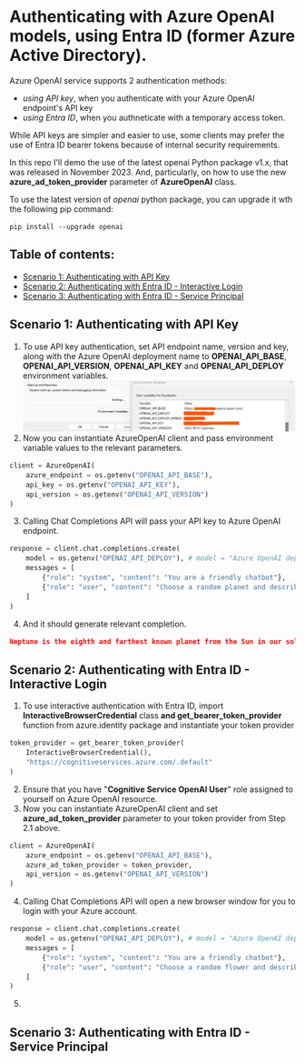 # Authenticating with Azure OpenAI models, using Entra ID (former Azure Active Directory).

Azure OpenAI service supports 2 authentication methods:
- _using API key_, when you authenticate with your Azure OpenAI endpoint's API key
- _using Entra ID_, when you authneticate with a temporary access token.

While API keys are simpler and easier to use, some clients may prefer the use of Entra ID bearer tokens because of internal security requirements.

In this repo I'll demo the use of the latest openai Python package v1.x, that was released in November 2023. And, particularly, on how to use the new **azure_ad_token_provider** parameter of **AzureOpenAI** class.

To use the latest version of *openai* python package, you can upgrade it wth the following pip command:
```
pip install --upgrade openai
```

## Table of contents:
- [Scenario 1: Authenticating with API Key](https://github.com/LazaUK/AOAI-EntraIDAuth-SDKv1/tree/main#scenario-1-authenticating-with-api-key)
- [Scenario 2: Authenticating with Entra ID - Interactive Login]()
- [Scenario 3: Authenticating with Entra ID - Service Principal]()

## Scenario 1: Authenticating with API Key
1. To use API key authentication, set API endpoint name, version and key, along with the Azure OpenAI deployment name to **OPENAI_API_BASE**, **OPENAI_API_VERSION**, **OPENAI_API_KEY** and **OPENAI_API_DEPLOY** environment variables.
![screenshot_1.1_environment](images/api_1_environment.png)
2. Now you can instantiate AzureOpenAI client and pass environment variable values to the relevant parameters.
``` Python
client = AzureOpenAI(
    azure_endpoint = os.getenv("OPENAI_API_BASE"),
    api_key = os.getenv("OPENAI_API_KEY"),
    api_version = os.getenv("OPENAI_API_VERSION")
)
```
3. Calling Chat Completions API will pass your API key to Azure OpenAI endpoint.
``` Python
response = client.chat.completions.create(
    model = os.getenv("OPENAI_API_DEPLOY"), # model = "Azure OpenAI deployment name".
    messages = [
        {"role": "system", "content": "You are a friendly chatbot"},
        {"role": "user", "content": "Choose a random planet and describe it to me in 3 sentences."}
    ]
)
```
4. And it should generate relevant completion.
``` JSON
Neptune is the eighth and farthest known planet from the Sun in our solar system. It is a giant planet composed primarily of hydrogen and helium, with traces of methane, giving it a striking blue appearance. Neptune has a dynamic atmosphere with the fastest winds in the solar system, reaching speeds of over 1,100 miles per hour, and a series of dark spots caused by storm activities.
```

## Scenario 2: Authenticating with Entra ID - Interactive Login
1. To use interactive authentication with Entra ID, import **InteractiveBrowserCredential** class **and get_bearer_token_provider** function from azure.identity package and instantiate your token provider
``` Python
token_provider = get_bearer_token_provider(
    InteractiveBrowserCredential(),
    "https://cognitiveservices.azure.com/.default"
)
```
2. Ensure that you have "**Cognitive Service OpenAI User**" role assigned to yourself on Azure OpenAI resource.
3. Now you can instantiate AzureOpenAI client and set **azure_ad_token_provider** parameter to your token provider from Step 2.1 above.
``` Python
client = AzureOpenAI(
    azure_endpoint = os.getenv("OPENAI_API_BASE"),
    azure_ad_token_provider = token_provider,
    api_version = os.getenv("OPENAI_API_VERSION")
)
```
4. Calling Chat Completions API will open a new browser window for you to login with your Azure account.
``` Python
response = client.chat.completions.create(
    model = os.getenv("OPENAI_API_DEPLOY"), # model = "Azure OpenAI deployment name".
    messages = [
        {"role": "system", "content": "You are a friendly chatbot"},
        {"role": "user", "content": "Choose a random flower and describe it to me in 3 sentences."}
    ]
)
```
5. 

## Scenario 3: Authenticating with Entra ID - Service Principal

